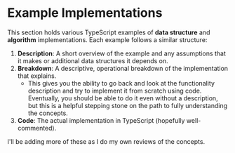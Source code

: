 # Example Implementations

This section holds various TypeScript examples of **data structure** and **algorithm** implementations. Each example follows a similar structure:

1. **Description**: A short overview of the example and any assumptions that it makes or additional data structures it depends on.
2. **Breakdown**: A descriptive, operational breakdown of the implementation that explains.
    - This gives you the ability to go back and look at the functionality description and try to implement it from scratch using code. Eventually, you should be able to do it even without a description, but this is a helpful stepping stone on the path to fully understanding the concepts.
3. **Code**: The actual implementation in TypeScript (hopefully well-commented).

I'll be adding more of these as I do my own reviews of the concepts.